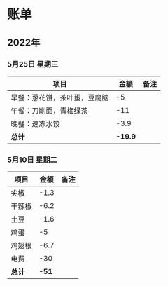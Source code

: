 
# 账单

## 2022年

### 5月25日 星期三

|项目|金额|备注|
|---|---|---|
|早餐：葱花饼，茶叶蛋，豆腐脑|-5|
|午餐：刀削面，青梅绿茶|-11|
|晚餐：速冻水饺|-3.9|
|**总计**|**-19.9**|

### 5月10日 星期二

|项目|金额|备注|
|---|---|---|
|尖椒|-1.3|
|干辣椒|-6.2|
|土豆|-1.6|
|鸡蛋|-5|
|鸡翅根|-6.7|
|电费|-30|
|**总计**|**-51**|
